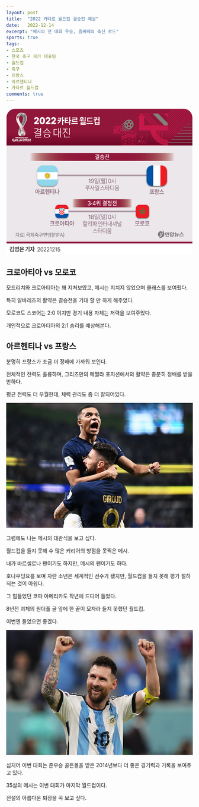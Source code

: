 ```yaml
---
layout: post
title:  "2022 카타르 월드컵 결승전 예상"
date:   2022-12-14
excerpt: "메시의 전 대회 우승, 음바페의 축신 로드"
sports: true
tags:
- 스포츠
- 한국 축구 국가 대표팀
- 월드컵
- 축구
- 프랑스
- 아르헨티나
- 카타르 월드컵
comments: true
---
```


![대진표](../img/2022/worldcup/worldcup_final.jpg)

## 크로아티아 vs 모로코

모드리치와 크로아티아는 꽤 지쳐보였고, 메시는 지치지 않았으며 클래스를 보여줬다.

특히 알바레즈의 활약은 결승전을 기대 할 만 하게 해주었다.

모로코도 스코어는 2:0 이지만 경기 내용 자체는 저력을 보여주었다.

개인적으로 크로아티아의 2:1 승리를 예상해본다.

## 아르헨티나 vs 프랑스

분명히 프랑스가 조금 더 정배에 가까워 보인다.

전체적인 전력도 훌륭하며, 그리즈만의 메짤라 포지션에서의 활약은 충분히 정배를 받을만하다.

평균 전력도 더 우월한데, 체력 관리도 좀 더 잘되어있다.

![음바페](../img/2022/worldcup/mbappe.jpg)

그럼에도 나는 메시의 대관식을 보고 싶다.

월드컵을 들지 못해 수 많은 커리어의 방점을 못찍은 메시.

내가 바르셀로나 팬이기도 하지만, 메시의 팬이기도 하다.

호나우딩요를 보며 자란 소년은 세계적인 선수가 됐지만, 월드컵을 들지 못해 평가 절하되는 것이 아쉽다.

그 힘들었던 코파 아메리카도 작년에 드디어 들었다.

8년전 괴체의 원더풀 골 앞에 한 끝이 모자라 들지 못했던 월드컵.

이번엔 들었으면 좋겠다.

![메시](../img/2022/worldcup/messi.jpg)

심지어 이번 대회는 준우승 골든볼을 받은 2014년보다 더 좋은 경기력과 기록을 보여주고 있다.

35살의 메시는 이번 대회가 마지막 월드컵이다.

전설의 아름다운 퇴장을 꼭 보고 싶다.